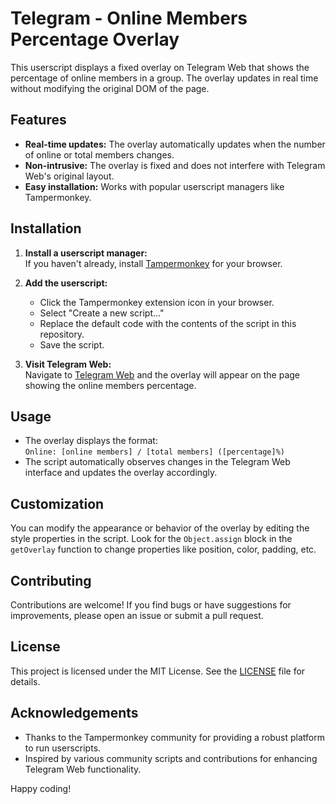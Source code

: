 # Telegram - Online Members Percentage Overlay

This userscript displays a fixed overlay on Telegram Web that shows the percentage of online members in a group. The overlay updates in real time without modifying the original DOM of the page.

## Features

- **Real-time updates:** The overlay automatically updates when the number of online or total members changes.
- **Non-intrusive:** The overlay is fixed and does not interfere with Telegram Web's original layout.
- **Easy installation:** Works with popular userscript managers like Tampermonkey.

## Installation

1. **Install a userscript manager:**  
   If you haven't already, install [Tampermonkey](https://www.tampermonkey.net/) for your browser.

2. **Add the userscript:**  
   - Click the Tampermonkey extension icon in your browser.
   - Select "Create a new script..."
   - Replace the default code with the contents of the script in this repository.
   - Save the script.

3. **Visit Telegram Web:**  
   Navigate to [Telegram Web](https://web.telegram.org/) and the overlay will appear on the page showing the online members percentage.

## Usage

- The overlay displays the format:  
  `Online: [online members] / [total members] ([percentage]%)`
- The script automatically observes changes in the Telegram Web interface and updates the overlay accordingly.

## Customization

You can modify the appearance or behavior of the overlay by editing the style properties in the script. Look for the `Object.assign` block in the `getOverlay` function to change properties like position, color, padding, etc.

## Contributing

Contributions are welcome! If you find bugs or have suggestions for improvements, please open an issue or submit a pull request.

## License

This project is licensed under the MIT License. See the [LICENSE](LICENSE) file for details.

## Acknowledgements

- Thanks to the Tampermonkey community for providing a robust platform to run userscripts.
- Inspired by various community scripts and contributions for enhancing Telegram Web functionality.

Happy coding!
